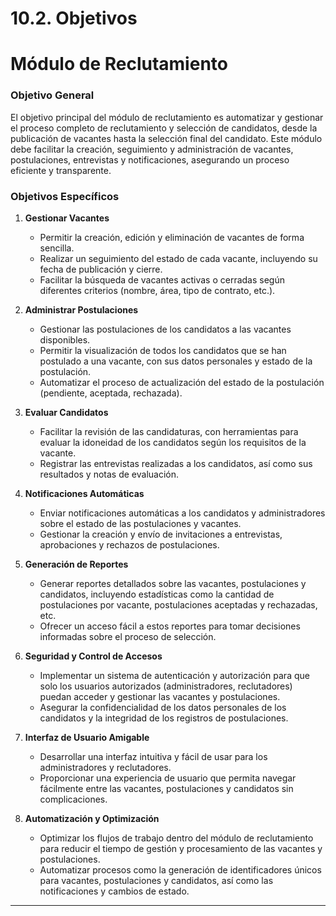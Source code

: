 # 10.2. Objetivos

# Módulo de Reclutamiento

### Objetivo General

El objetivo principal del módulo de reclutamiento es automatizar y gestionar el proceso completo de reclutamiento y selección de candidatos, desde la publicación de vacantes hasta la selección final del candidato. Este módulo debe facilitar la creación, seguimiento y administración de vacantes, postulaciones, entrevistas y notificaciones, asegurando un proceso eficiente y transparente.

### Objetivos Específicos

1. **Gestionar Vacantes**
   - Permitir la creación, edición y eliminación de vacantes de forma sencilla.
   - Realizar un seguimiento del estado de cada vacante, incluyendo su fecha de publicación y cierre.
   - Facilitar la búsqueda de vacantes activas o cerradas según diferentes criterios (nombre, área, tipo de contrato, etc.).

2. **Administrar Postulaciones**
   - Gestionar las postulaciones de los candidatos a las vacantes disponibles.
   - Permitir la visualización de todos los candidatos que se han postulado a una vacante, con sus datos personales y estado de la postulación.
   - Automatizar el proceso de actualización del estado de la postulación (pendiente, aceptada, rechazada).

3. **Evaluar Candidatos**
   - Facilitar la revisión de las candidaturas, con herramientas para evaluar la idoneidad de los candidatos según los requisitos de la vacante.
   - Registrar las entrevistas realizadas a los candidatos, así como sus resultados y notas de evaluación.

4. **Notificaciones Automáticas**
   - Enviar notificaciones automáticas a los candidatos y administradores sobre el estado de las postulaciones y vacantes.
   - Gestionar la creación y envío de invitaciones a entrevistas, aprobaciones y rechazos de postulaciones.

5. **Generación de Reportes**
   - Generar reportes detallados sobre las vacantes, postulaciones y candidatos, incluyendo estadísticas como la cantidad de postulaciones por vacante, postulaciones aceptadas y rechazadas, etc.
   - Ofrecer un acceso fácil a estos reportes para tomar decisiones informadas sobre el proceso de selección.

6. **Seguridad y Control de Accesos**
   - Implementar un sistema de autenticación y autorización para que solo los usuarios autorizados (administradores, reclutadores) puedan acceder y gestionar las vacantes y postulaciones.
   - Asegurar la confidencialidad de los datos personales de los candidatos y la integridad de los registros de postulaciones.

7. **Interfaz de Usuario Amigable**
   - Desarrollar una interfaz intuitiva y fácil de usar para los administradores y reclutadores.
   - Proporcionar una experiencia de usuario que permita navegar fácilmente entre las vacantes, postulaciones y candidatos sin complicaciones.

8. **Automatización y Optimización**
   - Optimizar los flujos de trabajo dentro del módulo de reclutamiento para reducir el tiempo de gestión y procesamiento de las vacantes y postulaciones.
   - Automatizar procesos como la generación de identificadores únicos para vacantes, postulaciones y candidatos, así como las notificaciones y cambios de estado.

---

